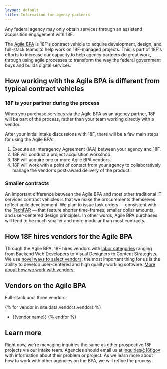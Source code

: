 ```yaml
---
layout: default
title: Information for agency partners
---
```


Any federal agency may only obtain services through an assistend acquisition engagement with 18F.

The [Agile BPA](../) is 18F's contract vehicle to acquire development, design, and full-stack teams to help work on 18F-managed projects. This is part of 18F's efforts to increase our capacity to help agency partners do great work, through using agile processes to transform the way the federal government buys and builds digital services.

## How working with the Agile BPA is different from typical contract vehicles

### 18F is your partner during the process

When you purchase services via the Agile BPA as an agency partner, 18F will be part of the process, rather than your team working directly with a vendor.

After your initial intake discussions with 18F, there will be a few main steps for using the Agile BPA:

1. Execute an Interagency Agreement (IAA) between your agency and 18F.
2. 18F will conduct a project acquisition workshop.
3. 18F will acquire one or more Agile BPA vendors.
4. 18F will work with a point of contact from your agency to collaboratively manage the vendor's post-award delivery of the product.

### Smaller contracts

An important difference between the Agile BPA and most other traditional IT services contract vehicles is that we make the procurements themselves reflect agile development. We plan to issue task orders — consistent with the [TechFAR](https://playbook.cio.gov/techfar/) — that feature shorter time-frames, smaller dollar amounts, and user-centered design principles. In other words, Agile BPA purchases will tend to be much smaller and more modular than most contracts.

## How 18F hires vendors for the Agile BPA

Through the Agile BPA, 18F hires vendors with [labor categories](https://pages.18f.gov/agile-labor-categories/) ranging from Backend Web Developers to Visual Designers to Content Strategists. We use [novel ways to select vendors](https://18f.gsa.gov/2015/04/23/coming-soon-the-agile-delivery-services-soliciatation/): the most important thing for us is the ability to develop user-centered and high quailty working software. [More about how we work with vendors.](../vendors/)

## <a name="vendors"></a>Vendors on the Agile BPA

Full-stack pool three vendors:

{% for vendor in site.data.vendors.vendors %}
- {{vendor.name}}
{% endfor %}


## Learn more

Right now, we're managing inquiries the same as other prospective 18F projects via our intake team. Agencies should email us at [inquiries@18f.gov](mailto:inquiries@18f.gov) with information about their problem or project. As we learn more about how to work with other agencies on the BPA, we will refine the process.